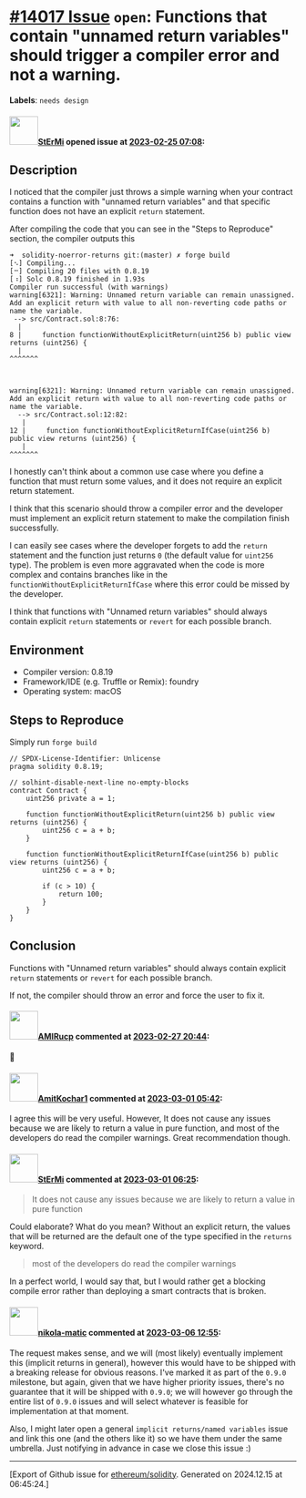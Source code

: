 # [\#14017 Issue](https://github.com/ethereum/solidity/issues/14017) `open`: Functions that contain "unnamed return variables" should trigger a compiler error and not a warning.
**Labels**: `needs design`


#### <img src="https://avatars.githubusercontent.com/u/146166?u=d8ba6de77c3a9a18b6bb8a716af66a7e0e41d5e5&v=4" width="50">[StErMi](https://github.com/StErMi) opened issue at [2023-02-25 07:08](https://github.com/ethereum/solidity/issues/14017):

## Description

I noticed that the compiler just throws a simple warning when your contract contains a function with "unnamed return variables" and that specific function does not have an explicit `return` statement.

After compiling the code that you can see in the "Steps to Reproduce" section, the compiler outputs this 

```
➜  solidity-noerror-returns git:(master) ✗ forge build
[⠢] Compiling...
[⠒] Compiling 20 files with 0.8.19
[⠰] Solc 0.8.19 finished in 1.93s
Compiler run successful (with warnings)
warning[6321]: Warning: Unnamed return variable can remain unassigned. Add an explicit return with value to all non-reverting code paths or name the variable.
 --> src/Contract.sol:8:76:
  |
8 |     function functionWithoutExplicitReturn(uint256 b) public view returns (uint256) {
  |                                                                            ^^^^^^^



warning[6321]: Warning: Unnamed return variable can remain unassigned. Add an explicit return with value to all non-reverting code paths or name the variable.
  --> src/Contract.sol:12:82:
   |
12 |     function functionWithoutExplicitReturnIfCase(uint256 b) public view returns (uint256) {
   |                                                                                  ^^^^^^^

```

I honestly can't think about a common use case where you define a function that must return some values, and it does not require an explicit return statement.

I think that this scenario should throw a compiler error and the developer must implement an explicit return statement to make the compilation finish successfully. 

I can easily see cases where the developer forgets to add the `return` statement and the function just returns `0` (the default value for `uint256` type). The problem is even more aggravated when the code is more complex and contains branches like in the `functionWithoutExplicitReturnIfCase` where this error could be missed by the developer.

I think that functions with "Unnamed return variables" should always contain explicit `return` statements or `revert` for each possible branch.

## Environment

- Compiler version: 0.8.19
- Framework/IDE (e.g. Truffle or Remix): foundry
- Operating system: macOS

## Steps to Reproduce

Simply run `forge build`

```solidity
// SPDX-License-Identifier: Unlicense
pragma solidity 0.8.19;

// solhint-disable-next-line no-empty-blocks
contract Contract {
    uint256 private a = 1;

    function functionWithoutExplicitReturn(uint256 b) public view returns (uint256) {
        uint256 c = a + b;
    }

    function functionWithoutExplicitReturnIfCase(uint256 b) public view returns (uint256) {
        uint256 c = a + b;

        if (c > 10) {
            return 100;
        }
    }
}

```

## Conclusion

Functions with "Unnamed return variables" should always contain explicit `return` statements or `revert` for each possible branch. 

If not, the compiler should throw an error and force the user to fix it.


#### <img src="https://avatars.githubusercontent.com/u/126518344?u=290cf621a5315c2c5ef3be8a1ec1a8372090f3a7&v=4" width="50">[AMIRucp](https://github.com/AMIRucp) commented at [2023-02-27 20:44](https://github.com/ethereum/solidity/issues/14017#issuecomment-1447060000):

💯

#### <img src="https://avatars.githubusercontent.com/u/93460126?u=798d61e7e6e8c3b3f0c894f0ee47503afdb6b857&v=4" width="50">[AmitKochar1](https://github.com/AmitKochar1) commented at [2023-03-01 05:42](https://github.com/ethereum/solidity/issues/14017#issuecomment-1449383534):

I agree this will be very useful. However, It does not cause any issues because we are likely to return a value in pure function, and most of the developers do read the compiler warnings. Great recommendation though.

#### <img src="https://avatars.githubusercontent.com/u/146166?u=d8ba6de77c3a9a18b6bb8a716af66a7e0e41d5e5&v=4" width="50">[StErMi](https://github.com/StErMi) commented at [2023-03-01 06:25](https://github.com/ethereum/solidity/issues/14017#issuecomment-1449424214):

> It does not cause any issues because we are likely to return a value in pure function

Could elaborate? What do you mean? Without an explicit return, the values that will be returned are the default one of the type specified in the `returns` keyword. 

> most of the developers do read the compiler warnings

In a perfect world, I would say that, but I would rather get a blocking compile error rather than deploying a smart contracts that is broken.

#### <img src="https://avatars.githubusercontent.com/u/4415530?u=dc3db70e8fbd03f92ca81ee173d57774ce61084d&v=4" width="50">[nikola-matic](https://github.com/nikola-matic) commented at [2023-03-06 12:55](https://github.com/ethereum/solidity/issues/14017#issuecomment-1456080770):

The request makes sense, and we will (most likely) eventually implement this (implicit returns in general), however this would have to be shipped with a breaking release for obvious reasons. I've marked it as part of the `0.9.0` milestone, but again, given that we have higher priority issues, there's no guarantee that it will be shipped with `0.9.0`; we will however go through the entire list of `0.9.0` issues and will select whatever is feasible for implementation at that moment.

Also, I might later open a general `implicit returns/named variables` issue and link this one (and the others like it) so we have them under the same umbrella. Just notifying in advance in case we close this issue :)


-------------------------------------------------------------------------------



[Export of Github issue for [ethereum/solidity](https://github.com/ethereum/solidity). Generated on 2024.12.15 at 06:45:24.]
